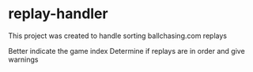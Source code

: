 # replay-handler
This project was created to handle sorting ballchasing.com replays

Better indicate the game index
Determine if replays are in order and give warnings